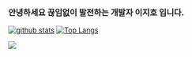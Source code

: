### 안녕하세요 끊임없이 발전하는 개발자 이지호 입니다.

<!--
**destiny3912/destiny3912** is a ✨ _special_ ✨ repository because its `README.md` (this file) appears on your GitHub profile.

Here are some ideas to get you started:

- 🔭 I’m currently working on ...
- 🌱 I’m currently learning ...
- 👯 I’m looking to collaborate on ...
- 🤔 I’m looking for help with ...
- 💬 Ask me about ...
- 📫 How to reach me: ...
- 😄 Pronouns: ...
- ⚡ Fun fact: ...
-->
[![github stats](https://github-readme-stats.vercel.app/api?username=destiny3912&show_icons=true&hide_border=true)](https://github.com/destiny3912)
[![Top Langs](https://github-readme-stats.vercel.app/api/top-langs/?username=destiny3912&layout=compact)](https://github.com/destiny3912)

<a href="" target="_blank"><img src="https://img.shields.io/badge/JAVA-007396?style=flat-square&logo=Java&logoColor=white"/></a>
